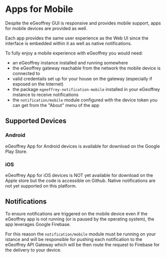 # Apps for Mobile

Despite the eGeoffrey GUI is responsive and provides mobile support, apps for mobile devices are provided as well. 

Each app provides the same user experience as the Web UI since the interface is embedded within it as well as native notifications.

To fully enjoy a mobile experience with eGeoffrey you would need:

* an eGeoffrey instance installed and running somewhere
* the eGeoffrey gateway reachable from the network the mobile device is connected to
* valid credentails set up for your house on the gateway (especially if exposed on the Internet)
* the package `egeoffrey-notification-mobile` installed in your eGeoffrey instance to receive notifications
* the `notification/mobile` module configured with the device token you can get from the "About" menu of the app

## Supported Devices

### Android

eGeoffrey App for Android devices is available for download on the Google Play Store. 

### iOS

eGeoffrey App for iOS devices is NOT yet available for download on the Apple store but the code is accessible on Github. Native notifications are not yet supported on this platform.

## Notifications

To ensure notifications are triggered on the mobile device even if the eGeoffrey app is not running (or is paused by the operating system), the app leverages Google Firebase. 

For this reason the `notification/mobile` module must be running on your istance and will be responsible for pushing each notification to the eGeoffrey API Gateway which will be then route the request to Firebase for the delivery to your device.

